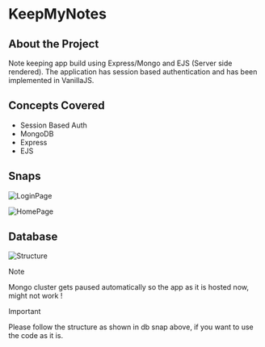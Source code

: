 # KeepMyNotes

## About the Project

Note keeping app build using Express/Mongo and EJS (Server side rendered).
The application has session based authentication and has been implemented in VanillaJS.

## Concepts Covered

- Session Based Auth
- MongoDB
- Express
- EJS

## Snaps

![LoginPage](1szI5D-Yfh-rcpggS2UWfKwfad0_7ce2m)

![HomePage](1fBcUWmJzf11k9BmupuXBJcbexKU0092s)

## Database

![Structure](1LEdKpf6EPrrk6EBqPe_sK6i0ZJYXb42u)

>[!NOTE]
>Mongo cluster gets paused automatically so the app as it is hosted now, might not work !

>[!IMPORTANT]
>Please follow the structure as shown in db snap above, if you want to use the code as it is. 
